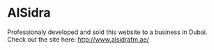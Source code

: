 # AlSidra
Professionaly developed and sold this website to a business in Dubai.
Check out the site here: http://www.alsidrafm.ae/
